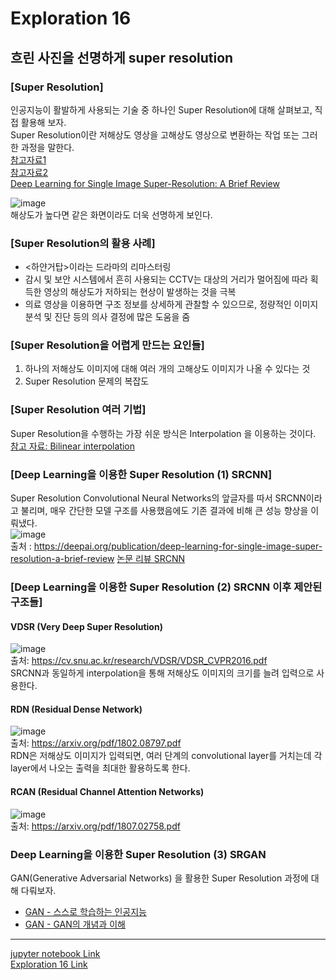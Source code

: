 # Exploration 16
## 흐린 사진을 선명하게 super resolution

### [Super Resolution]  
인공지능이 활발하게 사용되는 기술 중 하나인 Super Resolution에 대해 살펴보고, 직접 활용해 보자.   
Super Resolution이란 저해상도 영상을 고해상도 영상으로 변환하는 작업 또는 그러한 과정을 말한다.   
[참고자료1](http://blog.lgdisplay.com/2014/03/%eb%aa%a8%eb%8b%88%ed%84%b0-%ed%95%b5%ec%8b%ac-%eb%94%94%ec%8a%a4%ed%94%8c%eb%a0%88%ec%9d%b4%ec%9d%98-%ec%8a%a4%ed%8e%99-%eb%94%b0%eb%9d%bc%ec%9e%a1%ea%b8%b0-%ed%95%b4%ec%83%81%eb%8f%84/)   
[참고자료2](https://blog.lgdisplay.com/2014/07/%EA%B7%B8%EB%A6%BC%EC%9C%BC%EB%A1%9C-%EC%89%BD%EA%B2%8C-%EC%95%8C%EC%95%84%EB%B3%B4%EB%8A%94-hd-%ED%95%B4%EC%83%81%EB%8F%84%EC%9D%98-%EC%B0%A8%EC%9D%B4/)   
[Deep Learning for Single Image Super-Resolution: A Brief Review](https://arxiv.org/pdf/1808.03344.pdf)

![image](https://user-images.githubusercontent.com/25050210/132469531-432c6c4e-5a9b-4227-878b-b8b687b0429a.png)  
해상도가 높다면 같은 화면이라도 더욱 선명하게 보인다.

### [Super Resolution의 활용 사례]  
- <하얀거탑>이라는 드라마의 리마스터링
- 감시 및 보안 시스템에서 흔히 사용되는 CCTV는 대상의 거리가 멀어짐에 따라 획득한 영상의 해상도가 저하되는 현상이 발생하는 것을 극복
- 의료 영상을 이용하면 구조 정보를 상세하게 관찰할 수 있으므로, 정량적인 이미지 분석 및 진단 등의 의사 결정에 많은 도움을 줌

### [Super Resolution을 어렵게 만드는 요인들]  
1. 하나의 저해상도 이미지에 대해 여러 개의 고해상도 이미지가 나올 수 있다는 것
2. Super Resolution 문제의 복잡도

### [Super Resolution 여러 기법]  
Super Resolution을 수행하는 가장 쉬운 방식은 Interpolation 을 이용하는 것이다.   
[참고 자료: Bilinear interpolation](http://blog.naver.com/dic1224/220882679460)  

### [Deep Learning을 이용한 Super Resolution (1) SRCNN]  
Super Resolution Convolutional Neural Networks의 앞글자를 따서 SRCNN이라고 불리며, 매우 간단한 모델 구조를 사용했음에도 기존 결과에 비해 큰 성능 향상을 이뤄냈다.  
![image](https://user-images.githubusercontent.com/25050210/132469479-482342c2-22da-4995-9785-84329ad553aa.png)  
출처 : https://deepai.org/publication/deep-learning-for-single-image-super-resolution-a-brief-review
[논문 리뷰 SRCNN](https://d-tail.tistory.com/6)

### [Deep Learning을 이용한 Super Resolution (2) SRCNN 이후 제안된 구조들]
#### VDSR (Very Deep Super Resolution)
![image](https://user-images.githubusercontent.com/25050210/132470252-a6d54408-fa23-45e4-9019-8e524e547445.png)   
출처: https://cv.snu.ac.kr/research/VDSR/VDSR_CVPR2016.pdf   
SRCNN과 동일하게 interpolation을 통해 저해상도 이미지의 크기를 늘려 입력으로 사용한다.

#### RDN (Residual Dense Network)
![image](https://user-images.githubusercontent.com/25050210/132470321-9e66b130-8da2-408c-b496-ad77a70494a4.png)  
출처: https://arxiv.org/pdf/1802.08797.pdf   
RDN은 저해상도 이미지가 입력되면, 여러 단계의 convolutional layer를 거치는데 각 layer에서 나오는 출력을 최대한 활용하도록 한다.

#### RCAN (Residual Channel Attention Networks)
![image](https://user-images.githubusercontent.com/25050210/132470960-fc026e51-a050-4d52-8059-cd3686a9f6eb.png)   
출처: https://arxiv.org/pdf/1807.02758.pdf

### Deep Learning을 이용한 Super Resolution (3) SRGAN
GAN(Generative Adversarial Networks) 을 활용한 Super Resolution 과정에 대해 다뤄보자.   
- [GAN - 스스로 학습하는 인공지능](https://www.samsungsds.com/global/ko/support/insights/Generative-adversarial-network-AI.html?moreCnt=19&backTypeId=undefined&category=undefined)   
- [GAN - GAN의 개념과 이해](https://www.samsungsds.com/global/ko/support/insights/Generative-adversarial-network-AI-2.html)

-------

[jupyter notebook Link](https://github.com/kalina007/AIFFEL_EXPLORATION/blob/main/Exploration_16/practice.ipynb)     
[Exploration 16 Link](https://github.com/kalina007/AIFFEL_EXPLORATION/blob/main/Exploration_16/Exploration_16.ipynb)
